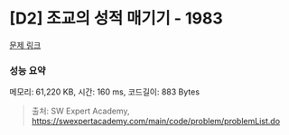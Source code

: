# [D2] 조교의 성적 매기기 - 1983 

[문제 링크](https://swexpertacademy.com/main/code/problem/problemDetail.do?contestProbId=AV5PwGK6AcIDFAUq) 

### 성능 요약

메모리: 61,220 KB, 시간: 160 ms, 코드길이: 883 Bytes



> 출처: SW Expert Academy, https://swexpertacademy.com/main/code/problem/problemList.do